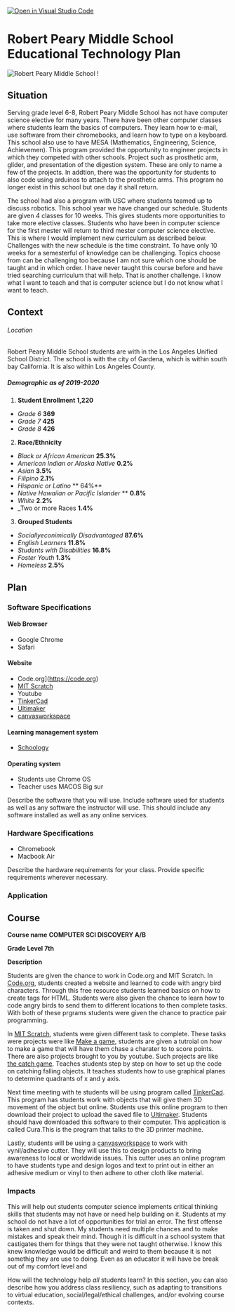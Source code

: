 [![Open in Visual Studio Code](https://classroom.github.com/assets/open-in-vscode-f059dc9a6f8d3a56e377f745f24479a46679e63a5d9fe6f495e02850cd0d8118.svg)](https://classroom.github.com/online_ide?assignment_repo_id=6319395&assignment_repo_type=AssignmentRepo)

# Robert Peary Middle School Educational Technology Plan

![Robert Peary Middle School !](https://schoolmint-assets.s3.amazonaws.com/explorelausd/upload/pi8rvp_IMG_0090.jpg "Robert Peary Middle School")

## Situation

Serving grade level 6-8, Robert Peary Middle School has not have computer science elective for many years. There have been other computer classes where students learn the basics of computers. They learn how to e-mail, use software from their chromebooks, and learn how to type on a keyboard. This school also use to have MESA (Mathematics, Engineering, Science, Achievemen). This program provided the opportunity to engineer projects in which they competed with other schools. Project such as prosthetic arm, glider, and presentation of the digestion system. These are only to name a few of the projects. In addtion, there was the opportunity for students to also code using arduinos to attach to the prosthetic arms. This program no longer exist in this school but one day it shall return.

The school had also a program with USC where students teamed up to discuss robotics. This school year we have changed our schedule. Students are given 4 classes for 10 weeks. This gives students more opportunities to take more elective classes. Students who have been in computer science for the first mester will return to third mester computer science elective. This is where I would implement new curriculum as described below. Challenges with the new schedule is the time constraint. To have only 10 weeks for a semesterful of knowledge can be challenging. Topics choose from can be challenging too because I am not sure which one should be taught and in which order. I have never taught this course before and have tried searching curriculum that will help. That is another challenge. I know what I want to teach and that is computer science but I do not know what I want to teach. 


## Context

###### Location
Robert Peary Middle School students are with in the Los Angeles Unified School District. The school is with the city of Gardena, which is within south bay California. It is also within Los Angeles County. 

##### Demographic as of 2019-2020
1. **Student Enrollment 1,220**
  - _Grade 6_ **369**
  - _Grade 7_ **425**
  - _Grade 8_ **426**
2. **Race/Ethnicity**
  - _Black or African American_ **25.3%**
  - _American Indian or Alaska Native_ **0.2%**
  - _Asian_ **3.5%**
  - _Filipino_ **2.1%**
  - _Hispanic or Latino_ ** 64%**
  - _Native Hawaiian or Pacific Islander_ ** **0.8%**
  - _White_ **2.2%**
  - _Two or more Races **1.4%**
 3. **Grouped Students** 
 - _Sociallyeconimically Disadvantaged_ **87.6%**
  - _English Learners_ **11.8%**
  - _Students with Disabilities_ **16.8%**
  - _Foster Youth_ **1.3%**
  - _Homeless_ **2.5%**

## Plan

### Software Specifications

#### Web Browser ####
* Google Chrome
* Safari

#### Website ####
* Code.org](https://code.org)
* [MIT Scratch](https://scratch.mit.edu)
* Youtube
* [TinkerCad](https://www.tinkercad.com)
* [Ultimaker](https://ultimaker.com/software/ultimaker-cura)
* [canvasworkspace](https://canvasworkspace.brother.com/en)

#### Learning management system ####
* [Schoology](https://lms.lausd.net)

#### Operating system ####
* Students use Chrome OS
* Teacher uses MACOS Big sur

Describe the software that you will use. Include software used for students as
well as any software the instructor will use. This should include any software
installed as well as any online services.

### Hardware Specifications

* Chromebook
* Macbook Air

Describe the hardware requirements for your class. Provide specific requirements
wherever necessary.

### Application
## Course

**Course name** **COMPUTER SCI DISCOVERY A/B**

**Grade Level 7th**

**Description** 

Students are given the chance to work in Code.org and MIT Scratch. In [Code.org](https://code.org), students created a website and learned to code with angry bird characters. Through this free resource students learned basics on how to create tags for HTML. Students were also given the chance to learn how to code angry birds to send them to different locations to then complete tasks. With both of these prgrams students were given the chance to practice pair programming. 

  In [MIT Scratch](https://scratch.mit.edu), students were given different task to complete. These tasks were projects were like [Make a game](https://scratch.mit.edu/projects/editor/?tutorial=chase-game), students are given a tutroial on how to make a game that will have them chase a charater to to score points. There are also projects brought to you by youtube. Such projects are like [the catch game](https://www.youtube.com/watch?v=7NN5v2wSL4U). Teaches students step by step on how to set up the code on catching falling objects. It teaches students how to use graphical planes to determine quadrants of x and y axis.
  
  Next time meeting with te students will be using program called [TinkerCad](https://www.tinkercad.com). This program has students work with objects that will give them 3D movement of the object but online. Students use this online program to then download their project to upload the saved file to [Ultimaker](https://ultimaker.com/software/ultimaker-cura). Students should have downloaded this software to their computer. This application is called Cura.This is the program that talks to the 3D printer machine. 
  
  Lastly, students will be using a [canvasworkspace](https://canvasworkspace.brother.com/en) to work with vynil/adhesive cutter. They will use this to design products to bring awareness to local or worldwide issues. This cutter uses an online program to have students type and design logos and text to print out in either an adhesive medium or vinyl to then adhere to other cloth like material. 

### Impacts

This will help out students computer science implements critical thinking skills that students may not have or need help building on it. Students at my school do not have a lot of opportunities for trial an error. The first offense is taken and shut down. My students need multiple chances and to make mistakes and speak their mind. Though it is difficult in a school system that castigates them for things that they were not taught otherwise. I know this knew knowledge would be difficult and weird to them because it is not somethig they are use to doing. Even as an educator it will have be break out of my comfort level and 

How will the technology help *all* students learn? In this section, you can also
describe how you address class resiliency, such as adapting to
transitions to virtual education, social/legal/ethical challenges,  and/or
evolving course contexts.
